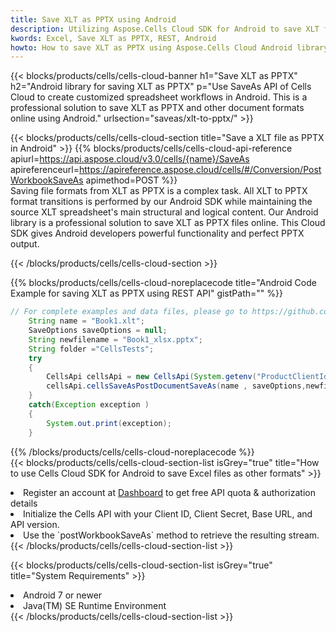```yaml
---
title: Save XLT as PPTX using Android 
description: Utilizing Aspose.Cells Cloud SDK for Android to save XLT format file as PPTX format file. 
kwords: Excel, Save XLT as PPTX, REST, Android
howto: How to save XLT as PPTX using Aspose.Cells Cloud Android library.
---
```



{{< blocks/products/cells/cells-cloud-banner h1="Save XLT as PPTX" h2="Android library for saving XLT as PPTX" p="Use SaveAs API of Cells Cloud to create customized spreadsheet workflows in Android. This is a professional solution to save XLT as PPTX and other document formats online using Android." urlsection="saveas/xlt-to-pptx/" >}}

{{< blocks/products/cells/cells-cloud-section  title="Save a XLT file as PPTX in Android" >}}
{{% blocks/products/cells/cells-cloud-api-reference  apiurl=https://api.aspose.cloud/v3.0/cells/{name}/SaveAs  apireferenceurl=https://apireference.aspose.cloud/cells/#/Conversion/PostWorkbookSaveAs  apimethod=POST %}}
<br/>
Saving file formats from XLT as PPTX is a complex task. All XLT to PPTX format transitions is performed by our Android SDK while maintaining the source XLT spreadsheet's main structural and logical content. Our Android library is a professional solution to save XLT as PPTX files online. This Cloud SDK gives Android developers powerful functionality and perfect PPTX output.

{{< /blocks/products/cells/cells-cloud-section >}}

{{% blocks/products/cells/cells-cloud-noreplacecode title="Android Code Example for saving XLT as PPTX using REST API" gistPath="" %}}
  
```java
// For complete examples and data files, please go to https://github.com/aspose-cells-cloud/aspose-cells-cloud-android/
    String name = "Book1.xlt";
    SaveOptions saveOptions = null;
    String newfilename = "Book1_xlsx.pptx";
    String folder ="CellsTests";
    try
    {
        CellsApi cellsApi = new CellsApi(System.getenv("ProductClientId"), System.getenv("ProductClientSecret"));
        cellsApi.cellsSaveAsPostDocumentSaveAs(name , saveOptions,newfilename,false,false,folder,null,null,null,true);                       
    }
    catch(Exception exception )
    {
        System.out.print(exception);
    }
```
  
{{% /blocks/products/cells/cells-cloud-noreplacecode  %}}
<br/>
{{< blocks/products/cells/cells-cloud-section-list isGrey="true"  title="How to use Cells Cloud SDK for Android to save Excel files as other formats" >}}
<li>Register an account at <a href="https://dashboard.aspose.cloud/">Dashboard</a> to get free API quota & authorization details</li>
<li>Initialize the Cells API with your Client ID, Client Secret, Base URL, and API version.</li>
<li>Use the `postWorkbookSaveAs` method to retrieve the resulting stream.</li>
{{< /blocks/products/cells/cells-cloud-section-list >}}

{{< blocks/products/cells/cells-cloud-section-list isGrey="true"  title="System Requirements" >}}
<li>Android 7 or newer</li>
<li>Java(TM) SE Runtime Environment</li>
{{< /blocks/products/cells/cells-cloud-section-list >}}
